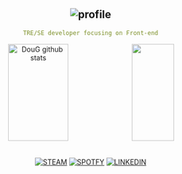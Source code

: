 
<div style="text-align: center;">



![profile](https://github.com/dougaandrade/dougaandrade/assets/116695856/0f75bcd1-ed3f-4b47-bb37-ebd71cbcb452)
---

```yaml
TRE/SE developer focusing on Front-end
```

<div style="text-align: center;">
  <img width="49%" height="195px" src="https://github-readme-stats-sigma-five.vercel.app/api?username=dougaandrade&show_icons=true&count_private=true&hide_border=true&title_color=ecf2f8&icon_color=FFFFFF&text_color=FFFFFF&bg_color=252525" alt="DouG github stats" /> 
  <img width="41%" height="195px" src="https://github-readme-stats-sigma-five.vercel.app/api/top-langs/?username=dougaandrade&layout=compact&hide_border=true&title_color=FFFFFF&text_color=FFFFFF&bg_color=252525" />
</div>

</div>

<div align="center">

<br>

[![STEAM](	https://img.shields.io/badge/Steam-252525?style=for-the-badge&logo=steam&logoColor=c7c7c8)](https://steamcommunity.com/id/dougaandrade/)
[![SPOTFY](	https://img.shields.io/badge/SPOTIFY-252525?style=for-the-badge&logo=spotify&logoColor=c7c7c8)](https://open.spotify.com/user/sgbz4vi3bkipf6x3v0letyhu4)
[![LINKEDIN]( 	https://img.shields.io/badge/LinkedIn-252525?style=for-the-badge&logo=linkedin&logoColor=c7c7c8)](https://www.linkedin.com/in/douglas-andrade-036a36287)
<div>
<br>
<!-- 
[![Typing SVG](https://readme-typing-svg.demolab.com?font=Fira+Code&pause=1000&color=8A2BE2&center=true&width=435&lines=per_aspera_ad_astra💫)](https://git.io/typing-svg)
 -->
